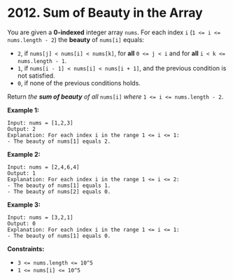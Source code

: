 # 2012. Sum of Beauty in the Array

You are given a **0-indexed** integer array `nums`. For each index `i` (`1 <= i <= nums.length - 2`) the **beauty** of `nums[i]` equals:

- `2`, if `nums[j] < nums[i] < nums[k]`, for **all** `0 <= j < i` and for **all** `i < k <= nums.length - 1`.
- `1`, if `nums[i - 1] < nums[i] < nums[i + 1]`, and the previous condition is not satisfied.
- `0`, if none of the previous conditions holds.

Return *the **sum of beauty** of all* `nums[i]` *where* `1 <= i <= nums.length - 2`.

**Example 1:**

```()
Input: nums = [1,2,3]
Output: 2
Explanation: For each index i in the range 1 <= i <= 1:
- The beauty of nums[1] equals 2.
```

**Example 2:**

```()
Input: nums = [2,4,6,4]
Output: 1
Explanation: For each index i in the range 1 <= i <= 2:
- The beauty of nums[1] equals 1.
- The beauty of nums[2] equals 0.
```

**Example 3:**

```()
Input: nums = [3,2,1]
Output: 0
Explanation: For each index i in the range 1 <= i <= 1:
- The beauty of nums[1] equals 0.
```

**Constraints:**

- `3 <= nums.length <= 10^5`
- `1 <= nums[i] <= 10^5`
